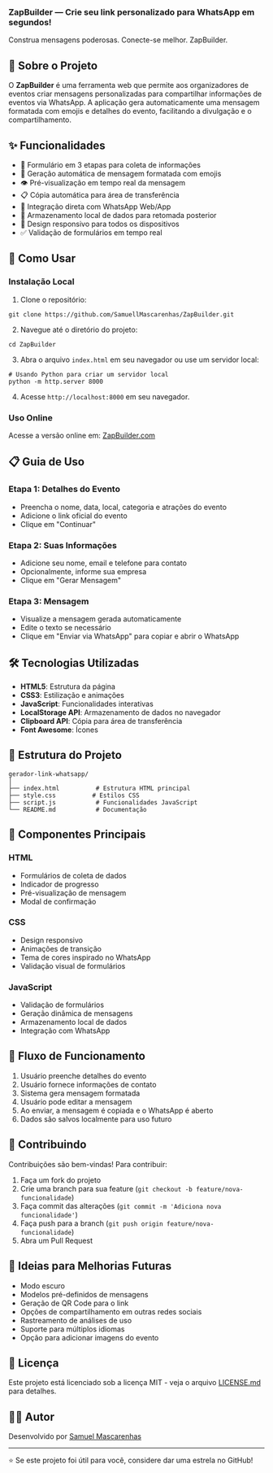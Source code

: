 ### ZapBuilder — Crie seu link personalizado para WhatsApp em segundos!

Construa mensagens poderosas. Conecte-se melhor. ZapBuilder.


## 📱 Sobre o Projeto

O **ZapBuilder** é uma ferramenta web que permite aos organizadores de eventos criar mensagens personalizadas para compartilhar informações de eventos via WhatsApp. A aplicação gera automaticamente uma mensagem formatada com emojis e detalhes do evento, facilitando a divulgação e o compartilhamento.

## ✨ Funcionalidades

- 🎯 Formulário em 3 etapas para coleta de informações
- 📝 Geração automática de mensagem formatada com emojis
- 👁️ Pré-visualização em tempo real da mensagem
- 📋 Cópia automática para área de transferência
- 🔄 Integração direta com WhatsApp Web/App
- 💾 Armazenamento local de dados para retomada posterior
- 📱 Design responsivo para todos os dispositivos
- ✅ Validação de formulários em tempo real


## 🚀 Como Usar

### Instalação Local

1. Clone o repositório:

```shellscript
git clone https://github.com/SamuellMascarenhas/ZapBuilder.git
```


2. Navegue até o diretório do projeto:

```shellscript
cd ZapBuilder
```


3. Abra o arquivo `index.html` em seu navegador ou use um servidor local:

```shellscript
# Usando Python para criar um servidor local
python -m http.server 8000
```


4. Acesse `http://localhost:8000` em seu navegador.


### Uso Online

Acesse a versão online em: [ZapBuilder.com](https://samuellmascarenhas.github.io/ZapBuilder/)

## 📋 Guia de Uso

### Etapa 1: Detalhes do Evento

- Preencha o nome, data, local, categoria e atrações do evento
- Adicione o link oficial do evento
- Clique em "Continuar"


### Etapa 2: Suas Informações

- Adicione seu nome, email e telefone para contato
- Opcionalmente, informe sua empresa
- Clique em "Gerar Mensagem"


### Etapa 3: Mensagem

- Visualize a mensagem gerada automaticamente
- Edite o texto se necessário
- Clique em "Enviar via WhatsApp" para copiar e abrir o WhatsApp


## 🛠️ Tecnologias Utilizadas

- **HTML5**: Estrutura da página
- **CSS3**: Estilização e animações
- **JavaScript**: Funcionalidades interativas
- **LocalStorage API**: Armazenamento de dados no navegador
- **Clipboard API**: Cópia para área de transferência
- **Font Awesome**: Ícones


## 📁 Estrutura do Projeto

```plaintext
gerador-link-whatsapp/
│
├── index.html          # Estrutura HTML principal
├── style.css          # Estilos CSS
├── script.js           # Funcionalidades JavaScript
└── README.md           # Documentação
```

## 🧩 Componentes Principais

### HTML

- Formulários de coleta de dados
- Indicador de progresso
- Pré-visualização de mensagem
- Modal de confirmação


### CSS

- Design responsivo
- Animações de transição
- Tema de cores inspirado no WhatsApp
- Validação visual de formulários


### JavaScript

- Validação de formulários
- Geração dinâmica de mensagens
- Armazenamento local de dados
- Integração com WhatsApp


## 🔄 Fluxo de Funcionamento

1. Usuário preenche detalhes do evento
2. Usuário fornece informações de contato
3. Sistema gera mensagem formatada
4. Usuário pode editar a mensagem
5. Ao enviar, a mensagem é copiada e o WhatsApp é aberto
6. Dados são salvos localmente para uso futuro


## 🤝 Contribuindo

Contribuições são bem-vindas! Para contribuir:

1. Faça um fork do projeto
2. Crie uma branch para sua feature (`git checkout -b feature/nova-funcionalidade`)
3. Faça commit das alterações (`git commit -m 'Adiciona nova funcionalidade'`)
4. Faça push para a branch (`git push origin feature/nova-funcionalidade`)
5. Abra um Pull Request


## 📝 Ideias para Melhorias Futuras

- Modo escuro
- Modelos pré-definidos de mensagens
- Geração de QR Code para o link
- Opções de compartilhamento em outras redes sociais
- Rastreamento de análises de uso
- Suporte para múltiplos idiomas
- Opção para adicionar imagens do evento


## 📄 Licença

Este projeto está licenciado sob a licença MIT - veja o arquivo [LICENSE.md](LICENSE.md) para detalhes.

## 👨‍💻 Autor

Desenvolvido por [Samuel Mascarenhas](https://github.com/https://github.com/SamuellMascarenhas)

---

⭐️ Se este projeto foi útil para você, considere dar uma estrela no GitHub!